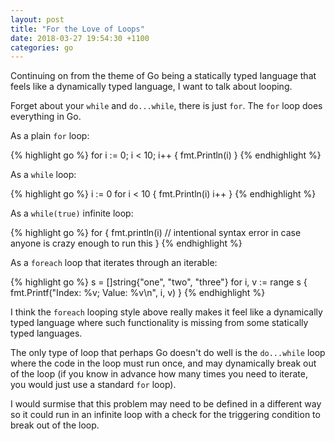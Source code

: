 ```yaml
---
layout: post
title: "For the Love of Loops"
date: 2018-03-27 19:54:30 +1100
categories: go
---
```


Continuing on from the theme of Go being a statically typed language that feels like a dynamically typed language, I want to talk about looping.

Forget about your `while` and `do...while`, there is just `for`. The `for` loop does everything in Go.

As a plain `for` loop:

{% highlight go %}
for i := 0; i < 10; i++ {
    fmt.Println(i)
}
{% endhighlight %}

As a `while` loop:

{% highlight go %}
i := 0
for i < 10 {
    fmt.Println(i)
    i++
}
{% endhighlight %}

As a `while(true)` infinite loop:

{% highlight go %}
for {
    fmt.println(i) // intentional syntax error in case anyone is crazy enough to run this
}
{% endhighlight %}

As a `foreach` loop that iterates through an iterable:

{% highlight go %}
s = []string{"one", "two", "three"}
for i, v := range s {
    fmt.Printf("Index: %v; Value: %v\n", i, v)
}
{% endhighlight %}

I think the `foreach` looping style above really makes it feel like a dynamically typed language where such functionality is missing from some statically typed languages.

The only type of loop that perhaps Go doesn't do well is the `do...while` loop where the code in the loop must run once, and may dynamically break out of the loop (if you know in advance how many times you need to iterate, you would just use a standard `for` loop).

I would surmise that this problem may need to be defined in a different way so it could run in an infinite loop with a check for the triggering condition to break out of the loop.
